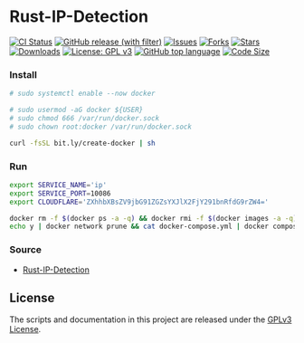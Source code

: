 # Rust-IP-Detection

[![CI Status](https://github.com/Mon-ius/Rust-IP-Detection/workflows/ci/badge.svg)](https://github.com/Mon-ius/Rust-IP-Detection/actions?query=workflow:ci)
[![GitHub release (with filter)](https://img.shields.io/github/v/release/Mon-ius/Rust-IP-Detection)](https://github.com/Mon-ius/Rust-IP-Detection/releases)
[![Issues](https://img.shields.io/github/issues/Mon-ius/Rust-IP-Detection)](https://github.com/Mon-ius/Rust-IP-Detection/issues) 
[![Forks](https://img.shields.io/github/forks/Mon-ius/Rust-IP-Detection)](https://github.com/Mon-ius/Rust-IP-Detection/network/members)
[![Stars](https://img.shields.io/github/stars/Mon-ius/Rust-IP-Detection)](https://github.com/Mon-ius/Rust-IP-Detection/stargazers)
[![Downloads](https://img.shields.io/github/downloads/Mon-ius/Rust-IP-Detection/total.svg)](https://github.com/Mon-ius/Rust-IP-Detection/releases)
[![License: GPL v3](https://img.shields.io/badge/License-GPLv3-blue.svg)](./LICENSE)
[![GitHub top language](https://img.shields.io/github/languages/top/Mon-ius/Rust-IP-Detection?logo=rust&label=)](./Cargo.toml#L4)
[![Code Size](https://img.shields.io/github/languages/code-size/Mon-ius/Rust-IP-Detection)](https://github.com/Mon-ius/Rust-IP-Detection)

### Install

```sh
# sudo systemctl enable --now docker

# sudo usermod -aG docker ${USER}
# sudo chmod 666 /var/run/docker.sock
# sudo chown root:docker /var/run/docker.sock

curl -fsSL bit.ly/create-docker | sh
```

### Run

```sh
export SERVICE_NAME='ip'
export SERVICE_PORT=10086
export CLOUDFLARE='ZXhhbXBsZV9jbG91ZGZsYXJlX2FjY291bnRfdG9rZW4='

docker rm -f $(docker ps -a -q) && docker rmi -f $(docker images -a -q)
echo y | docker network prune && cat docker-compose.yml | docker compose -f - up -d
```

### Source

- [Rust-IP-Detection](https://github.com/Mon-ius/Rust-IP-Detection)

## License

The scripts and documentation in this project are released under the [GPLv3
License].

[GPLv3 License]: LICENSE